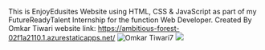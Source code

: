 This is EnjoyEdusites Website using HTML, CSS & JavaScript as part of my FutureReadyTalent Internship for the function Web Developer. 
Created By Omkar Tiwari
website link: https://ambitious-forest-02f1a2110.1.azurestaticapps.net/
![Omkar Tiwari7](https://user-images.githubusercontent.com/76203729/188413097-22dd4ac2-83a8-4502-83cd-3d63842a1d12.jpg)
<img src="team/1.jpg">
